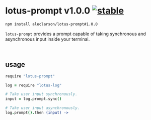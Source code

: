 
# lotus-prompt v1.0.0 [![stable](http://badges.github.io/stability-badges/dist/stable.svg)](http://github.com/badges/stability-badges)

```sh
npm install aleclarson/lotus-prompt#1.0.0
```

`lotus-prompt` provides a prompt capable of taking synchronous and asynchronous input inside your terminal.

&nbsp;

## usage

```CoffeeScript
require "lotus-prompt"

log = require "lotus-log"

# Take user input synchronously.
input = log.prompt.sync()

# Take user input asynchronously.
log.prompt().then (input) ->
```

&nbsp;
